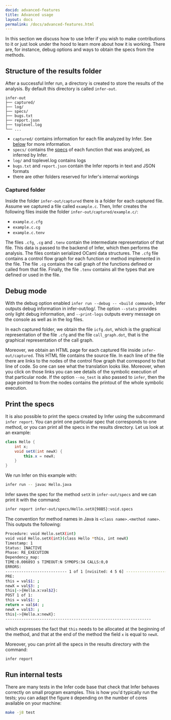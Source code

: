 ```yaml
---
docid: advanced-features
title: Advanced usage
layout: docs
permalink: /docs/advanced-features.html
---
```


In this section we discuss how to use Infer if you wish to make contributions to it or just look under the hood
to learn more about how it is working.
There are, for instance, debug options and ways to obtain the specs from the methods.

## Structure of the results folder

After a successful Infer run, a directory is created to store the
results of the analysis. By default this directory is called
`infer-out`.

```
infer-out
├── captured/
├── log/
├── specs/
├── bugs.txt
├── report.json
├── toplevel.log
└── ...
```

- `captured/` contains information for each file analyzed by Infer. See [below](docs/advanced-features.html#captured-folder) for more information.
- `specs/` contains the [specs](docs/advanced-features.html#print-the-specs) of each function that was analyzed, as inferred by Infer.
- `log/` and toplevel.log contains logs
- `bugs.txt` and `report.json` contain the Infer reports in text and JSON formats
- there are other folders reserved for Infer's internal workings

### Captured folder

Inside the folder `infer-out/captured` there is a folder for each captured file. Assume we captured a file called `example.c`. Then, Infer creates the following files inside the folder `infer-out/captured/example.c/`:

- `example.c.cfg`
- `example.c.cg`
- `example.c.tenv`

The files `.cfg`, `.cg` and `.tenv` contain the intermediate representation of that file. This data is passed to the backend of Infer, which then performs the analysis. The files contain serialized OCaml data structures. The `.cfg` file contains a control flow graph for each function or method implemented in the file. The file `.cg` contains the call graph of the functions defined or called from that file. Finally, the file `.tenv` contains all the types that are defined or used in the file.



## Debug mode

With the debug option enabled `infer run --debug -- <build command>`, Infer outputs debug information in infer-out/log/. The option `--stats` provides only light debug information, and `--print-logs` outputs every message on the console as well as in the log files.

In each captured folder, we obtain the file `icfg.dot`, which is the graphical representation of the file `.cfg` and the file
`call_graph.dot`, that is the graphical representation of the call graph.


Moreover, we obtain an HTML page for each captured file inside `infer-out/captured`. This HTML file contains the source file. In each line of the file there are links to the nodes of the control flow graph that correspond to that line of code. So one can see what the translation looks like. Moreover, when you click on those links you can see details of the symbolic execution of that particular node. If the option `--no_test` is also passed to `infer`, then the page pointed to from the nodes contains the printout of the whole symbolic execution.

## Print the specs

It is also possible to print the specs created by Infer using the subcommand `infer report`. You can print one particular spec that corresponds to one method, or you can print all the specs in the results directory. Let us look at an example:

```java
class Hello {
    int x;
    void setX(int newX) {
	    this.x = newX;
    }
}
```

We run Infer on this example with:

```bash
infer run -- javac Hello.java
```

Infer saves the spec for the method `setX` in `infer-out/specs` and we can print it with the command:

```bash
infer report infer-out/specs/Hello.setX{98B5}:void.specs
```

The convention for method names in Java is `<class name>.<method name>`. This outputs the following:

```bash
Procedure: void Hello.setX(int)
void void Hello.setX(int)(class Hello *this, int newX)
Timestamp: 1
Status: INACTIVE
Phase: RE_EXECUTION
Dependency_map:
TIME:0.006893 s TIMEOUT:N SYMOPS:34 CALLS:0,0
ERRORS:
--------------------------- 1 of 1 [nvisited: 4 5 6] ---------------------------
PRE:
this = val$1: ;
newX = val$3: ;
this|->{Hello.x:val$2}:
POST 1 of 1:
this = val$1: ;
return = val$4: ;
newX = val$3: ;
this|->{Hello.x:newX}:
----------------------------------------------------------------
```

which expresses the fact that `this` needs to be allocated at the beginning of the method, and that at the end of the method the field `x` is equal to `newX`.


Moreover, you can print all the specs in the results directory with the command:

```bash
infer report
```


## Run internal tests

There are many tests in the Infer code base that check that Infer behaves correctly on small program examples. This is how you'd typically run the tests; you can adapt the figure `8` depending on the number of cores available on your machine:

```bash
make -j8 test
```
